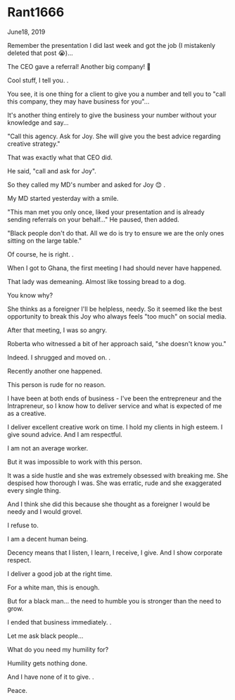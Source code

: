 # Rant1666


June18, 2019

Remember the presentation I did last week and got the job (I mistakenly deleted that post 😭)...

The CEO gave a referral! Another big company! 💃

Cool stuff, I tell you.
.

You see, it is one thing for a client to give you a number and tell you to "call this company, they may have business for you"...

It's another thing entirely to give the business your number without your knowledge and say... 

"Call this agency. Ask for Joy. She will give you the best advice regarding creative strategy."

That was exactly what that CEO did.

He said, "call and ask for Joy".

So they called my MD's number and asked for Joy 😊
.

My MD started yesterday with a smile. 

"This man met you only once, liked your presentation and is already sending referrals on your behalf..." He paused, then added.

"Black people don't do that. All we do is try to ensure we are the only ones sitting on the large table."

Of course, he is right.
.

When I got to Ghana, the first meeting I had should never have happened.

That lady was demeaning. Almost like tossing bread to a dog.

You know why? 

She thinks as a foreigner I'll be helpless, needy. So it seemed like the best opportunity to break this Joy who always feels "too much" on social media.

After that meeting, I was so angry. 

Roberta who witnessed a bit of her approach said, "she doesn't know you."

Indeed. I shrugged and moved on.
.

Recently another one happened.

This person is rude for no reason.

I have been at both ends of business - I've been the entrepreneur and the Intrapreneur, so I know how to deliver service and what is expected of me as a creative. 

I deliver excellent creative work on time. I hold my clients in high esteem. I give sound advice. And I am respectful.

I am not an average worker. 

But it was impossible to work with this person.

It was a side hustle and she was extremely obsessed with breaking me. She despised how thorough I was. She was erratic, rude and she exaggerated every single thing.

And I think she did this because she thought as a foreigner I would be needy and I would grovel. 

I refuse to.

I am a decent human being. 

Decency means that I listen, I learn, I receive, I give. And I show corporate respect. 

I deliver a good job at the right time. 

For a white man, this is enough.

But for a black man... the need to humble you is stronger than the need to grow.

I ended that business immediately.
.

Let me ask black people...

What do you need my humility for? 

Humility gets nothing done.

And I have none of it to give.
.

Peace.